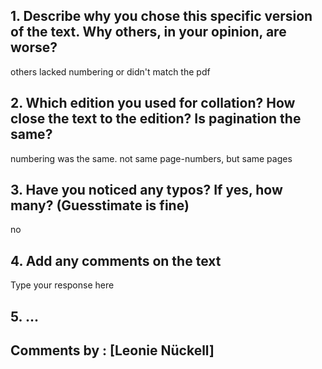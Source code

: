 
## 1. Describe why you chose this specific version of the text. Why others, in your opinion, are worse?

others lacked numbering or didn't match the pdf
## 2. Which edition you used for collation? How close the text to the edition? Is pagination the same?

numbering was the same. not same page-numbers, but same pages
## 3. Have you noticed any typos? If yes, how many? (Guesstimate is fine)

no
## 4. Add any comments on the text

Type your response here

## 5. ...

## Comments by : [Leonie Nückell]
